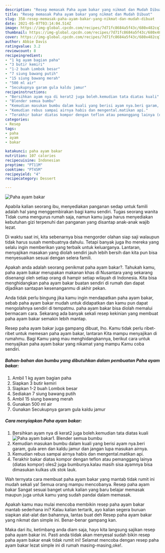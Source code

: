 ```yaml
---
description: "Resep memasak Paha ayam bakar yang nikmat dan Mudah Dibuat"
title: "Resep memasak Paha ayam bakar yang nikmat dan Mudah Dibuat"
slug: 358-resep-memasak-paha-ayam-bakar-yang-nikmat-dan-mudah-dibuat
date: 2021-05-07T03:14:04.514Z
image: https://img-global.cpcdn.com/recipes/7d71fc8684a5f43c/680x482cq70/paha-ayam-bakar-foto-resep-utama.jpg
thumbnail: https://img-global.cpcdn.com/recipes/7d71fc8684a5f43c/680x482cq70/paha-ayam-bakar-foto-resep-utama.jpg
cover: https://img-global.cpcdn.com/recipes/7d71fc8684a5f43c/680x482cq70/paha-ayam-bakar-foto-resep-utama.jpg
author: Abbie Davis
ratingvalue: 3.2
reviewcount: 8
recipeingredient:
- "1 kg ayam bagian paha"
- "3 butir kemiri"
- "1-2 buah Lombok besar"
- "7 siung bawang putih"
- "15 siung bawang merah"
- "500 ml air"
- "Secukupnya garam gula kaldu jamur"
recipeinstructions:
- "Bersihkan ayam nya di kerat2 juga boleh.kemudian tata diatas kuali"
- "Blender semua bumbu"
- "Kemudian masukan bumbu dalam kuali yang berisi ayam nya.beri garam, gula aren dan kaldu jamur dan jangan lupa masukan airnya."
- "Kemudian rebus sampai airnya habis dan mengental.matikan api."
- "Terakhir bakar diatas kompor dengan teflon atau pemanggang lainya (diatas kompor) oles2 juga bumbunya.kalau masih sisa ayamnya bisa dimasukan kulkas utk stok lauk."
categories:
- Resep
tags:
- paha
- ayam
- bakar

katakunci: paha ayam bakar 
nutrition: 107 calories
recipecuisine: Indonesian
preptime: "PT11M"
cooktime: "PT45M"
recipeyield: "4"
recipecategory: Dessert

---
```



![Paha ayam bakar](https://img-global.cpcdn.com/recipes/7d71fc8684a5f43c/680x482cq70/paha-ayam-bakar-foto-resep-utama.jpg)

Apabila kalian seorang ibu, menyediakan panganan sedap untuk famili adalah hal yang menggembirakan bagi kamu sendiri. Tugas seorang  wanita Tidak cuma mengurus rumah saja, namun kamu juga harus menyediakan kebutuhan gizi terpenuhi dan panganan yang disantap anak-anak wajib lezat.

Di waktu  saat ini, kita sebenarnya bisa mengorder olahan siap saji walaupun tidak harus susah membuatnya dahulu. Tetapi banyak juga lho mereka yang selalu ingin memberikan yang terbaik untuk keluarganya. Lantaran, menyajikan masakan yang diolah sendiri jauh lebih bersih dan kita pun bisa menyesuaikan sesuai dengan selera famili. 



Apakah anda adalah seorang penikmat paha ayam bakar?. Tahukah kamu, paha ayam bakar merupakan makanan khas di Nusantara yang sekarang disenangi oleh setiap orang di hampir setiap wilayah di Indonesia. Kita bisa menghidangkan paha ayam bakar buatan sendiri di rumah dan dapat dijadikan santapan kesenanganmu di akhir pekan.

Anda tidak perlu bingung jika kamu ingin mendapatkan paha ayam bakar, sebab paha ayam bakar mudah untuk didapatkan dan kamu pun dapat mengolahnya sendiri di tempatmu. paha ayam bakar bisa diolah memalui bermacam cara. Sekarang ada banyak sekali resep kekinian yang membuat paha ayam bakar semakin lebih mantap.

Resep paha ayam bakar juga gampang dibuat, lho. Kamu tidak perlu ribet-ribet untuk memesan paha ayam bakar, lantaran Kita mampu menyajikan di rumahmu. Bagi Kamu yang mau menghidangkannya, berikut cara untuk menyajikan paha ayam bakar yang nikamat yang mampu Kamu coba sendiri.

<!--inarticleads1-->

##### Bahan-bahan dan bumbu yang dibutuhkan dalam pembuatan Paha ayam bakar:

1. Ambil 1 kg ayam bagian paha
1. Siapkan 3 butir kemiri
1. Siapkan 1-2 buah Lombok besar
1. Sediakan 7 siung bawang putih
1. Ambil 15 siung bawang merah
1. Gunakan 500 ml air
1. Gunakan Secukupnya garam gula kaldu jamur




<!--inarticleads2-->

##### Cara menyiapkan Paha ayam bakar:

1. Bersihkan ayam nya di kerat2 juga boleh.kemudian tata diatas kuali
<img src="https://img-global.cpcdn.com/steps/d0de412ec3c97557/160x128cq70/paha-ayam-bakar-langkah-memasak-1-foto.jpg" alt="Paha ayam bakar">1. Blender semua bumbu
1. Kemudian masukan bumbu dalam kuali yang berisi ayam nya.beri garam, gula aren dan kaldu jamur dan jangan lupa masukan airnya.
1. Kemudian rebus sampai airnya habis dan mengental.matikan api.
1. Terakhir bakar diatas kompor dengan teflon atau pemanggang lainya (diatas kompor) oles2 juga bumbunya.kalau masih sisa ayamnya bisa dimasukan kulkas utk stok lauk.




Wah ternyata cara membuat paha ayam bakar yang mantab tidak rumit ini mudah sekali ya! Semua orang mampu mencobanya. Resep paha ayam bakar Sangat sesuai banget untuk kalian yang baru belajar memasak maupun juga untuk kamu yang sudah pandai dalam memasak.

Apakah kamu mau mulai mencoba membikin resep paha ayam bakar mantab sederhana ini? Kalau kalian tertarik, ayo kalian segera buruan siapkan alat-alat dan bahannya, lantas buat deh Resep paha ayam bakar yang nikmat dan simple ini. Benar-benar gampang kan. 

Maka dari itu, ketimbang anda diam saja, hayo kita langsung sajikan resep paha ayam bakar ini. Pasti anda tiidak akan menyesal sudah bikin resep paha ayam bakar enak tidak rumit ini! Selamat mencoba dengan resep paha ayam bakar lezat simple ini di rumah masing-masing,oke!.

